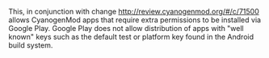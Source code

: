 This, in conjunction with change http://review.cyanogenmod.org/#/c/71500
allows CyanogenMod apps that require extra permissions to be installed via
Google Play. Google Play does not allow distribution of apps with "well
known" keys such as the default test or platform key found in the Android
build system.

